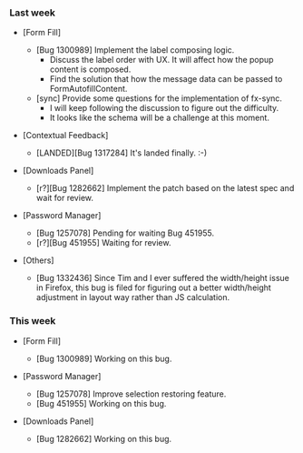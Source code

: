 ### Last week

* [Form Fill]
  - [Bug 1300989] Implement the label composing logic.
    - Discuss the label order with UX. It will affect how the popup content is composed.
    - Find the solution that how the message data can be passed to FormAutofillContent.
  - [sync] Provide some questions for the implementation of fx-sync.
    - I will keep following the discussion to figure out the difficulty.
    - It looks like the schema will be a challenge at this moment.

* [Contextual Feedback]
  - [LANDED][Bug 1317284] It's landed finally. :-)

* [Downloads Panel]
  - [r?][Bug 1282662] Implement the patch based on the latest spec and wait for review.

* [Password Manager]
  - [Bug 1257078] Pending for waiting Bug 451955.
  - [r?][Bug 451955] Waiting for review.

* [Others]
  - [Bug 1332436] Since Tim and I ever suffered the width/height issue in Firefox, this bug is filed for figuring out a better width/height adjustment in layout way rather than JS calculation.

### This week

* [Form Fill]
  - [Bug 1300989] Working on this bug.

* [Password Manager]
  - [Bug 1257078] Improve selection restoring feature.
  - [Bug 451955] Working on this bug.

* [Downloads Panel]
  - [Bug 1282662] Working on this bug.
